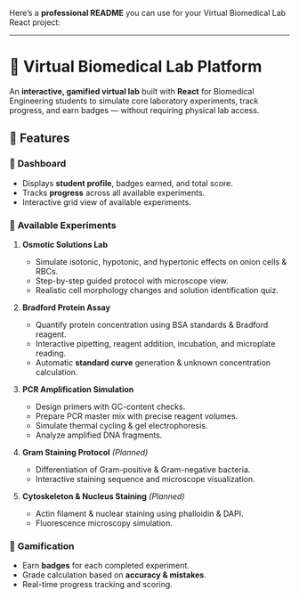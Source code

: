 Here’s a **professional README** you can use for your Virtual Biomedical Lab React project:

---

# 🧪 Virtual Biomedical Lab Platform

An **interactive, gamified virtual lab** built with **React** for Biomedical Engineering students to simulate core laboratory experiments, track progress, and earn badges — without requiring physical lab access.

## 📌 Features

### 🔹 **Dashboard**

* Displays **student profile**, badges earned, and total score.
* Tracks **progress** across all available experiments.
* Interactive grid view of available experiments.

### 🔹 **Available Experiments**

1. **Osmotic Solutions Lab**

   * Simulate isotonic, hypotonic, and hypertonic effects on onion cells & RBCs.
   * Step-by-step guided protocol with microscope view.
   * Realistic cell morphology changes and solution identification quiz.

2. **Bradford Protein Assay**

   * Quantify protein concentration using BSA standards & Bradford reagent.
   * Interactive pipetting, reagent addition, incubation, and microplate reading.
   * Automatic **standard curve** generation & unknown concentration calculation.

3. **PCR Amplification Simulation**

   * Design primers with GC-content checks.
   * Prepare PCR master mix with precise reagent volumes.
   * Simulate thermal cycling & gel electrophoresis.
   * Analyze amplified DNA fragments.

4. **Gram Staining Protocol** *(Planned)*

   * Differentiation of Gram-positive & Gram-negative bacteria.
   * Interactive staining sequence and microscope visualization.

5. **Cytoskeleton & Nucleus Staining** *(Planned)*

   * Actin filament & nuclear staining using phalloidin & DAPI.
   * Fluorescence microscopy simulation.

### 🔹 **Gamification**

* Earn **badges** for each completed experiment.
* Grade calculation based on **accuracy & mistakes**.
* Real-time progress tracking and scoring.
